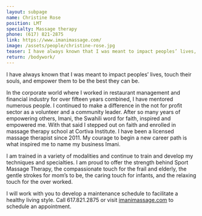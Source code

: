 ```yaml
---
layout: subpage
name: Christine Rose
position: LMT
specialty: Massage therapy
phone: (617) 821-2875
link: https://www.imanimassage.com/
image: /assets/people/christine-rose.jpg
teaser: I have always known that I was meant to impact peoples’ lives, touch their souls, and empower them to be the best they can be.
return: /bodywork/
---
```


I have always known that I was meant to impact peoples’ lives, touch their souls, and empower them to be the best they can be.

In the corporate world where I worked in restaurant management and financial industry for over fifteen years combined, I have mentored numerous people.  I continued to make a difference in the not for profit sector as a volunteer and a community leader. After so many years of empowering others, Imani, the Swahili word for faith, inspired and empowered me. With that said I stepped out on faith and enrolled in massage therapy school at Cortiva Institute. I have been a licensed massage therapist since 2011. My courage to begin a new career path is what inspired me to name my business Imani.

I am trained in a variety of modalities and continue to train and develop my techniques and specialties.  I am proud to offer the strength behind Sport Massage Therapy, the compassionate touch for the frail and elderly, the gentle strokes for mom’s to be, the caring touch for infants, and the relaxing touch for the over worked.

I will work with you to develop a maintenance schedule to facilitate a healthy living style. Call 617.821.2875 or visit [imanimassage.com](https://www.imanimassage.com/) to schedule an appointment.